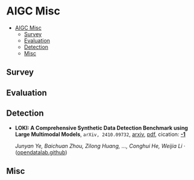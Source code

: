 # AIGC Misc

- [AIGC Misc](#aigc-misc)
  - [Survey](#survey)
  - [Evaluation](#evaluation)
  - [Detection](#detection)
  - [Misc](#misc)


## Survey


## Evaluation


## Detection

- **LOKI: A Comprehensive Synthetic Data Detection Benchmark using Large
  Multimodal Models**, `arXiv, 2410.09732`, [arxiv](http://arxiv.org/abs/2410.09732v1), [pdf](http://arxiv.org/pdf/2410.09732v1.pdf), cication: [**-1**](None)

	 *Junyan Ye, Baichuan Zhou, Zilong Huang, ..., Conghui He, Weijia Li* · ([opendatalab.github](https://opendatalab.github.io/LOKI/))

## Misc
